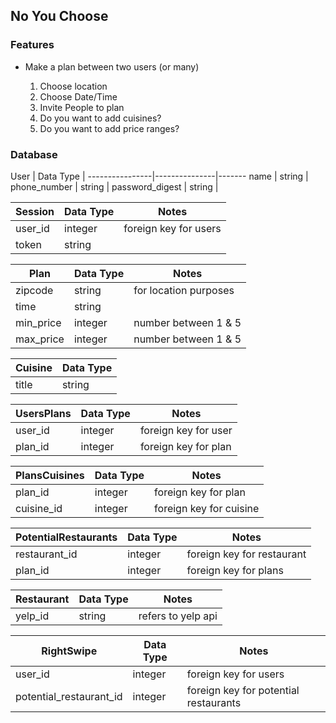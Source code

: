 ## No You Choose

### Features

* Make a plan between two users (or many)

  1. Choose location
  2. Choose Date/Time
  3. Invite People to plan
  4. Do you want to add cuisines?
  5. Do you want to add price ranges?


### Database
User            |   Data Type   |
----------------|---------------|-------
name            |   string      |
phone_number    |   string      |
password_digest |   string      |


Session       |   Data Type   | Notes
--------------|---------------|-------
user_id       |  integer      | foreign key for users
token         |  string       |


Plan            |   Data Type   | Notes
----------------|---------------|-------
zipcode         |  string       | for location purposes
time            |  string       |
min_price       |  integer      | number between 1 & 5
max_price       |  integer      | number between 1 & 5

Cuisine   |  Data Type
----------|---------------
title     |  string

UsersPlans    |  Data Type   | Notes
--------------|--------------|----------------------
user_id       |  integer     | foreign key for user
plan_id       |  integer     | foreign key for plan

PlansCuisines |  Data Type   | Notes
--------------|--------------|---------
plan_id       |  integer     | foreign key for plan
cuisine_id    |  integer     | foreign key for cuisine


PotentialRestaurants | Data Type   | Notes
---------------------|-------------|---------
restaurant_id        | integer     | foreign key for restaurant
plan_id              | integer     | foreign key for plans

Restaurant    |  Data Type     | Notes
--------------|----------------|----------
yelp_id       |  string        | refers to yelp api

RightSwipe              | Data Type    | Notes
------------------------|--------------|-------------------------
user_id                 | integer      | foreign key for users
potential_restaurant_id | integer      | foreign key for potential restaurants
